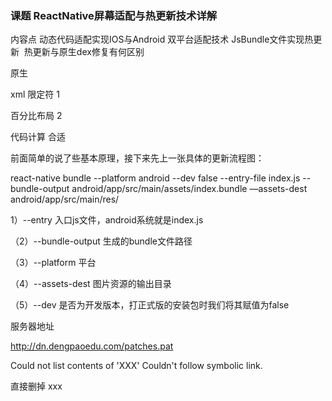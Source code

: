 ### 课题 ReactNative屏幕适配与热更新技术详解

 内容点 动态代码适配实现IOS与Android 双平台适配技术
​              JsBundle文件实现热更新
​             热更新与原生dex修复有何区别





原生

xml  限定符   1

百分比布局  2

代码计算    合适



 前面简单的说了些基本原理，接下来先上一张具体的更新流程图：
 
 

react-native bundle --platform android --dev false --entry-file index.js  --bundle-output android/app/src/main/assets/index.bundle  —assets-dest android/app/src/main/res/

1）--entry   入口js文件，android系统就是index.js

（2）--bundle-output   生成的bundle文件路径

（3）--platform   平台

（4）--assets-dest  图片资源的输出目录

（5）--dev   是否为开发版本，打正式版的安装包时我们将其赋值为false


服务器地址

http://dn.dengpaoedu.com/patches.pat


Could not list contents of 'XXX' Couldn't follow symbolic link.  

直接删掉  xxx